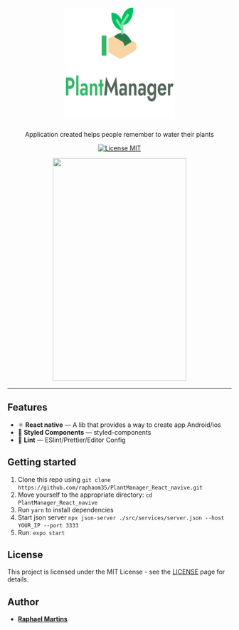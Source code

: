 <h1 align="center">
  <img src="https://github.com/raphaom35/PlantManager_React_navive/blob/main/assets/splashgit.png" width=250  height=250 alt="Moveit">
</h1>
<p align="center">
Application created helps people remember to water their plants
</p>

<p align="center">
  <a href="https://opensource.org/licenses/MIT">
    <img src="https://img.shields.io/badge/License-MIT-blue.svg" alt="License MIT">
  </a>
</p>

<div align="center">
<img src="/plant_.gif" width="300" height=500 />

</div>

<hr />

## Features

- ⚛️ **React native** — A lib that provides a way to create app Android/ios
- 💅 **Styled Components** — styled-components
- 💖 **Lint** — ESlint/Prettier/Editor Config

## Getting started

1. Clone this repo using `git clone https://github.com/raphaom35/PlantManager_React_navive.git`
2. Move yourself to the appropriate directory: `cd PlantManager_React_navive`<br />
3. Run `yarn` to install dependencies<br />
4. Start json server `npx json-server ./src/services/server.json --host YOUR_IP --port 3333`
5. Run: `expo start`

## License

This project is licensed under the MIT License - see the [LICENSE](https://opensource.org/licenses/MIT) page for details.

## Author

- [**Raphael Martins**](https://www.linkedin.com/in/raphaelmartinsdev)
